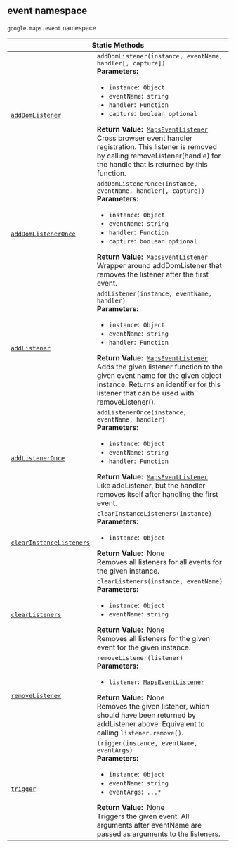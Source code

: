 
<devsite-heading text=" event namespace" for="event" level="h2" link="" toc="" back-to-top=""><h2 id="event" is-upgraded="">event namespace</h2></devsite-heading>
<p>
<code translate="no" dir="ltr"><span itemprop="path">google.maps</span>.<span itemprop="name">event</span></code>
namespace
</p>
<div class="devsite-table-wrapper"><table class="methods responsive" summary="namespace event - Static Methods">
<thead>
<tr><th colspan="2">Static Methods</th>
</tr></thead>
<tbody>
<tr id="event.addDomListener">
<td itemprop="property"><code translate="no" dir="ltr"><a class="secret-link" href="#event.addDomListener"><span>addDomListener</span></a></code></td>
<td><div><code translate="no" dir="ltr">addDomListener(instance, eventName, handler[, capture])</code></div>
<div class="desc"><strong>Parameters:</strong>&nbsp; <ul>
<li><code translate="no" dir="ltr">instance</code>:&nbsp; <code translate="no" dir="ltr">Object</code></li>
<li><code translate="no" dir="ltr">eventName</code>:&nbsp; <code translate="no" dir="ltr">string</code></li>
<li><code translate="no" dir="ltr">handler</code>:&nbsp; <code translate="no" dir="ltr">Function</code></li>
<li><code translate="no" dir="ltr">capture</code>:&nbsp; <code translate="no" dir="ltr">boolean <span class="optional-type-annotation">optional</span></code></li>
</ul></div>
<div class="desc"><strong>Return Value:</strong>&nbsp; <code translate="no" dir="ltr"><a href="MapsEventListener.md">MapsEventListener</a></code></div>
<div class="desc">Cross browser event handler registration. This listener is removed by calling removeListener(handle) for the handle that is returned by this function.</div></td>
</tr>
<tr id="event.addDomListenerOnce">
<td itemprop="property"><code translate="no" dir="ltr"><a class="secret-link" href="#event.addDomListenerOnce"><span>addDomListenerOnce</span></a></code></td>
<td><div><code translate="no" dir="ltr">addDomListenerOnce(instance, eventName, handler[, capture])</code></div>
<div class="desc"><strong>Parameters:</strong>&nbsp; <ul>
<li><code translate="no" dir="ltr">instance</code>:&nbsp; <code translate="no" dir="ltr">Object</code></li>
<li><code translate="no" dir="ltr">eventName</code>:&nbsp; <code translate="no" dir="ltr">string</code></li>
<li><code translate="no" dir="ltr">handler</code>:&nbsp; <code translate="no" dir="ltr">Function</code></li>
<li><code translate="no" dir="ltr">capture</code>:&nbsp; <code translate="no" dir="ltr">boolean <span class="optional-type-annotation">optional</span></code></li>
</ul></div>
<div class="desc"><strong>Return Value:</strong>&nbsp; <code translate="no" dir="ltr"><a href="MapsEventListener.md">MapsEventListener</a></code></div>
<div class="desc">Wrapper around addDomListener that removes the listener after the first event.</div></td>
</tr>
<tr id="event.addListener">
<td itemprop="property"><code translate="no" dir="ltr"><a class="secret-link" href="#event.addListener"><span>addListener</span></a></code></td>
<td><div><code translate="no" dir="ltr">addListener(instance, eventName, handler)</code></div>
<div class="desc"><strong>Parameters:</strong>&nbsp; <ul>
<li><code translate="no" dir="ltr">instance</code>:&nbsp; <code translate="no" dir="ltr">Object</code></li>
<li><code translate="no" dir="ltr">eventName</code>:&nbsp; <code translate="no" dir="ltr">string</code></li>
<li><code translate="no" dir="ltr">handler</code>:&nbsp; <code translate="no" dir="ltr">Function</code></li>
</ul></div>
<div class="desc"><strong>Return Value:</strong>&nbsp; <code translate="no" dir="ltr"><a href="MapsEventListener.md">MapsEventListener</a></code></div>
<div class="desc">Adds the given listener function to the given event name for the given object instance. Returns an identifier for this listener that can be used with removeListener().</div></td>
</tr>
<tr id="event.addListenerOnce">
<td itemprop="property"><code translate="no" dir="ltr"><a class="secret-link" href="#event.addListenerOnce"><span>addListenerOnce</span></a></code></td>
<td><div><code translate="no" dir="ltr">addListenerOnce(instance, eventName, handler)</code></div>
<div class="desc"><strong>Parameters:</strong>&nbsp; <ul>
<li><code translate="no" dir="ltr">instance</code>:&nbsp; <code translate="no" dir="ltr">Object</code></li>
<li><code translate="no" dir="ltr">eventName</code>:&nbsp; <code translate="no" dir="ltr">string</code></li>
<li><code translate="no" dir="ltr">handler</code>:&nbsp; <code translate="no" dir="ltr">Function</code></li>
</ul></div>
<div class="desc"><strong>Return Value:</strong>&nbsp; <code translate="no" dir="ltr"><a href="MapsEventListener.md">MapsEventListener</a></code></div>
<div class="desc">Like addListener, but the handler removes itself after handling the first event.</div></td>
</tr>
<tr id="event.clearInstanceListeners">
<td itemprop="property"><code translate="no" dir="ltr"><a class="secret-link" href="#event.clearInstanceListeners"><span>clearInstanceListeners</span></a></code></td>
<td><div><code translate="no" dir="ltr">clearInstanceListeners(instance)</code></div>
<div class="desc"><strong>Parameters:</strong>&nbsp; <ul>
<li><code translate="no" dir="ltr">instance</code>:&nbsp; <code translate="no" dir="ltr">Object</code></li>
</ul></div>
<div class="desc"><strong>Return Value:</strong>&nbsp; None</div>
<div class="desc">Removes all listeners for all events for the given instance.</div></td>
</tr>
<tr id="event.clearListeners">
<td itemprop="property"><code translate="no" dir="ltr"><a class="secret-link" href="#event.clearListeners"><span>clearListeners</span></a></code></td>
<td><div><code translate="no" dir="ltr">clearListeners(instance, eventName)</code></div>
<div class="desc"><strong>Parameters:</strong>&nbsp; <ul>
<li><code translate="no" dir="ltr">instance</code>:&nbsp; <code translate="no" dir="ltr">Object</code></li>
<li><code translate="no" dir="ltr">eventName</code>:&nbsp; <code translate="no" dir="ltr">string</code></li>
</ul></div>
<div class="desc"><strong>Return Value:</strong>&nbsp; None</div>
<div class="desc">Removes all listeners for the given event for the given instance.</div></td>
</tr>
<tr id="event.removeListener">
<td itemprop="property"><code translate="no" dir="ltr"><a class="secret-link" href="#event.removeListener"><span>removeListener</span></a></code></td>
<td><div><code translate="no" dir="ltr">removeListener(listener)</code></div>
<div class="desc"><strong>Parameters:</strong>&nbsp; <ul>
<li><code translate="no" dir="ltr">listener</code>:&nbsp; <code translate="no" dir="ltr"><a href="MapsEventListener.md">MapsEventListener</a></code></li>
</ul></div>
<div class="desc"><strong>Return Value:</strong>&nbsp; None</div>
<div class="desc">Removes the given listener, which should have been returned by addListener above. Equivalent to calling <code translate="no" dir="ltr">listener.remove()</code>.</div></td>
</tr>
<tr id="event.trigger">
<td itemprop="property"><code translate="no" dir="ltr"><a class="secret-link" href="#event.trigger"><span>trigger</span></a></code></td>
<td><div><code translate="no" dir="ltr">trigger(instance, eventName, eventArgs)</code></div>
<div class="desc"><strong>Parameters:</strong>&nbsp; <ul>
<li><code translate="no" dir="ltr">instance</code>:&nbsp; <code translate="no" dir="ltr">Object</code></li>
<li><code translate="no" dir="ltr">eventName</code>:&nbsp; <code translate="no" dir="ltr">string</code></li>
<li><code translate="no" dir="ltr">eventArgs</code>:&nbsp; <code translate="no" dir="ltr">...*</code></li>
</ul></div>
<div class="desc"><strong>Return Value:</strong>&nbsp; None</div>
<div class="desc">Triggers the given event. All arguments after eventName are passed as arguments to the listeners.</div></td>
</tr>
</tbody>
</table></div>
<script src="replace_links.js"></script>
